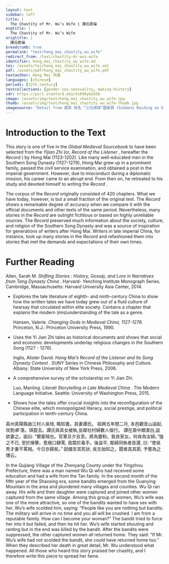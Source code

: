 ```yaml
---
layout: text
sidebar: left
title: |
  The Chastity of Mr. Wu’s Wife | 譚氏節操
engtitle: |
  The Chastity of Mr. Wu’s Wife
origtitle: |
  譚氏節操
breadcrumb: true
permalink: "text/hong_mai_chastity_wu_wife"
redirect_from: /text/chastity-mr-wus-wife
identifier: hong_mai_chastity_wu_wife.md
tei: /assets/tei/hong_mai_chastity_wu_wife.xml
pdf: /assets/pdf/hong_mai_chastity_wu_wife.pdf
textauthor: Hong Mai 洪邁
languages: [chinese]
periods: [12th_century]
textcollections: [gender-sex-sensuality, making-history]
sdr: https://purl.stanford.edu/ks690ym2656
image: /assets/img/text/hong_mai_chastity_wu_wife.jpg
thumb: /assets/img/text/hong_mai_chastity_wu_wife-thumb.jpg
imagesource: "Detail from 南宋 佚名 “三元得祿”圖扇頁 (Gibbons Raiding an Egret’s Nest), Artist Unknown, late 12th century, Metropolitan Museum of Art, Accession Number: 13.100.104 [Public Domain]"
---
```

<h1>Introduction to the Text</h1>
<p>This story is one of five in the <i> Global Medieval Sourcebook </i> to have been selected from the <i> Yijian Zhi </i> (or, <i> Record of the Listener</i> , hereafter the <i> Record</i> ) by Hong Mai (1123-1202). Like many well-educated men in the Southern Song Dynasty (1127-1279), Hong Mai grew up in a prominent family, passed the civil service examination, and obtained a post in the imperial government. However, due to misconduct during a diplomatic mission, his career came to an abrupt end. From then on, he retreated to his study and devoted himself to writing the <i> Record</i> .</p>

<p>The corpus of the <i> Record </i> originally consisted of 420 chapters. What we have today, however, is but a small fraction of the original text. The <i> Record </i> shows a remarkable degree of accuracy when we compare it with the official documents and other texts of the same period. Nevertheless, many stories in the <i> Record </i> are outright fictitious or based on highly unreliable sources. The <i> Record </i> preserved much information about the society, culture, and religion of the Southern Song Dynasty and was a source of inspiration for generations of writers after Hong Mai. Writers in late imperial China, for instance, took up many stories in the <i> Record </i> and refashioned them into stories that met the demands and expectations of their own times.</p>
<h1>Further Reading</h1>
<p>Allen, Sarah M. <i> Shifting Stories : History, Gossip, and Lore in Narratives from Tang Dynasty China</i> . Harvard- Yenching Institute Monograph Series. Cambridge, Massachusetts: Harvard University Asia Center, 2014.</p>
<ul id="l1">
<li>
<p>Explores the tale literature of eighth- and ninth-century China to show how the written tales we have today grew out of a fluid culture of hearsay that circulated within elite society. Contains a chapter that explains the modern (mis)understanding of the tale as a genre.</p>
<p>Hansen, Valerie. <i> Changing Gods in Medieval China, 1127-1276. </i> Princeton, N.J.: Princeton University Press, 1990.</p>
</li>
<li>
<p>Uses the Yi Jian Zhi tales as historical documents and shows that social and economic developments underlay religious changes in the Southern Song (1127 - 1276).</p>
<p>Inglis, Alister David. <i> Hong Mai’s Record of the Listener and Its Song Dynasty Context</i> . SUNY Series in Chinese Philosophy and Culture. Albany: State University of New York Press, 2006.</p>
</li>
<li>
<p>A comprehensive survey of the scholarship on Yi Jian Zhi.</p>
<p>Luo, Manling. <i> Literati Storytelling in Late Medieval China</i> . The Modern Language Initiative. Seattle: University of Washington Press, 2015.</p>
</li>
<li>
<p>Shows how the tales offer crucial insights into the reconfiguration of the Chinese elite, which monopoligzed literacy, social prestige, and political participation in tenth-century China.</p>
</li>
</ul>

<p>英州真陽縣曲江村人吳琦, 略知書。其妻譚氏。 紹興五年閏二月, 本邑觀音山盜起, 攻剽<em>鄉</em> 落。琪竄去。譚氏與其女被執,並鄰社村婦數人偕行。 譚在眾中頗潔白,盜欲妻之。詬曰: “爾輩賊也。官軍旦夕且至。將為齏粉。我良家女。何肯為汝婦。”強之不已, 至於捶擊。愈極口肆罵, 竟斃於毒手。後盜平, 鄰婦同執者皆還, 曰: “使吳秀才妻不罵賊。今日亦歸矣。” 因備言其死狀, 吳生始知之。聞者高其節, 予嘗為之傳云。</p>
<p>In the Qujiang Village of the Zhenyang County under the Yingzhou Prefecture, there was a man named Wu Qi who had received some education and had a wife from the Tan family. In the second month of the fifth year of the Shaoxing era, some bandits emerged from the Guanying Mountain in the area and plundered many villages and counties. Wu Qi ran away. His wife and their daughter were captured and joined other women captured from the same village. Among this group of women, Wu’s wife was one of the more attractive, so one of the bandits wanted to have sex with her. Wu’s wife scolded him, saying: “People like you are nothing but bandits. The military will arrive in no time and you all will be crushed. I am from a reputable family. How can I become your woman?” The bandit tried to force her into it but failed, and then he hit her. Wu’s wife started shouting and ranting but in the end was killed by the bandit. After the bandits were suppressed, the other captured women all returned home. They said: “If Mr. Wu’s wife had not scolded the bandit, she could have returned home too.” When they described her death in great detail, Mr. Wu understood what happened. All those who heard this story praised her chastity, and I therefore write this piece to spread her fame.</p>

